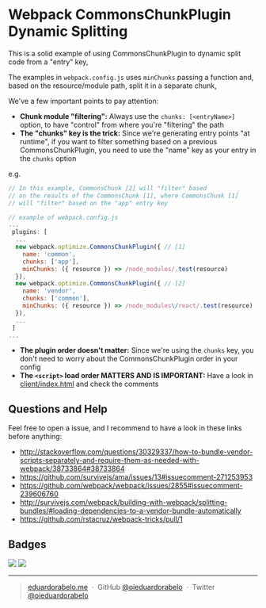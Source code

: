 # Webpack CommonsChunkPlugin Dynamic Splitting

This is a solid example of using CommonsChunkPlugin to dynamic split code from a "entry" key,

The examples in `webpack.config.js` uses `minChunks` passing a function and, based on the resource/module path, split it in a separate chunk,

We've a few important points to pay attention:

- **Chunk module "filtering":** Always use the `chunks: [<entryName>]` option, to have "control" from where you're "filtering" the path
- **The "chunks" key is the trick:** Since we're generating entry points "at runtime", if you want to filter something based on a previous CommonsChunkPlugin, you need to use the "name" key as your entry in the `chunks` option

e.g.

```js
// In this example, CommonsChunk [2] will "filter" based
// on the results of the CommonsChunk [1], where CommonsChunk [1]
// will "filter" based on the "app" entry key

// example of webpack.config.js
...
 plugins: [
  ...
  new webpack.optimize.CommonsChunkPlugin({ // [1]
    name: 'common',
    chunks: ['app'],
    minChunks: ({ resource }) => /node_modules/.test(resource)
  }),
  new webpack.optimize.CommonsChunkPlugin({ // [2]
    name: 'vendor',
    chunks: ['common'],
    minChunks: ({ resource }) => /node_modules\/react/.test(resource)
  }),
  ...
 ]
...
```
- **The plugin order doesn't matter:** Since we're using the `chunks` key, you don't need to worry about the CommonsChunkPlugin order in your config
- **The `<script>` load order MATTERS AND IS IMPORTANT:** Have a look in [client/index.html](https://github.com/oieduardorabelo/webpack-commonschunkplugin-dynamic-splitting/blob/master/client/index.html) and check the comments

## Questions and Help

Feel free to open a issue, and I recommend to have a look in these links before anything:

- http://stackoverflow.com/questions/30329337/how-to-bundle-vendor-scripts-separately-and-require-them-as-needed-with-webpack/38733864#38733864
- https://github.com/survivejs/ama/issues/13#issuecomment-271253953
- https://github.com/webpack/webpack/issues/2855#issuecomment-239606760
- http://survivejs.com/webpack/building-with-webpack/splitting-bundles/#loading-dependencies-to-a-vendor-bundle-automatically
- https://github.com/rstacruz/webpack-tricks/pull/1

## Badges

![](https://img.shields.io/badge/license-MIT-blue.svg)
![](https://img.shields.io/badge/status-stable-green.svg)

---

> [eduardorabelo.me](http://eduardorabelo.me) &nbsp;&middot;&nbsp;
> GitHub [@oieduardorabelo](https://github.com/oieduardorabelo) &nbsp;&middot;&nbsp;
> Twitter [@oieduardorabelo](https://twitter.com/oieduardorabelo)
